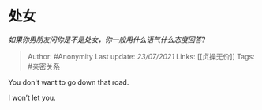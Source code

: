 # 处女
*如果你男朋友问你是不是处女，你一般用什么语气什么态度回答?*

> Author: #Anonymity 
Last update: *23/07/2021* 
Links: [[贞操无价]]
Tags:  #亲密关系

 
You don't want to go down that road.

I won’t let you.



